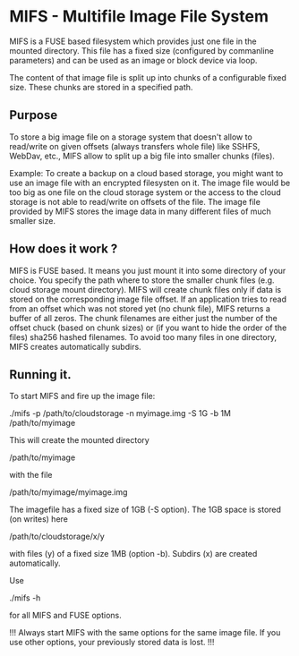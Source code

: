 # MIFS - Multifile Image File System

MIFS is a FUSE based filesystem which provides just one file in the mounted directory.
This file has a fixed size (configured by commanline parameters) and can be used as
an image or block device via loop.

The content of that image file is split up into chunks of a configurable fixed size. These
chunks are stored in a specified path.

## Purpose

To store a big image file on a storage system that doesn't allow to read/write on
given offsets (always transfers whole file) like SSHFS, WebDav, etc., MIFS allow to
split up a big file into smaller chunks (files).

Example: To create a backup on a cloud based storage, you might want to use an image file
with an encrypted filesysten on it. The image file would be too big as one file on the
cloud storage system or the access to the cloud storage is not able to read/write
on offsets of the file. The image file provided by MIFS stores the image data in many
different files of much smaller size.

## How does it work ?

MIFS is FUSE based. It means you just mount it into some directory of your choice.
You specify the path where to store the smaller chunk files (e.g. cloud storage mount directory).
MIFS will create chunk files only if data is stored on the corresponding image file offset.
If an application tries to read from an offset which was not stored yet (no chunk file), MIFS
returns a buffer of all zeros.
The chunk filenames are either just the number of the offset chuck (based on chunk sizes) or
(if you want to hide the order of the files) sha256 hashed filenames.
To avoid too many files in one directory, MIFS creates automatically subdirs.

## Running it.

To start MIFS and fire up the image file:

  ./mifs -p /path/to/cloudstorage -n myimage.img -S 1G -b 1M /path/to/myimage

This will create the mounted directory

  /path/to/myimage

with the file
 
  /path/to/myimage/myimage.img

The imagefile has a fixed size of 1GB (-S option).
The 1GB space is stored (on writes) here

  /path/to/cloudstorage/x/y

with files (y) of a fixed size 1MB (option -b).
Subdirs (x) are created automatically.

Use

  ./mifs -h

for all MIFS and FUSE options.

!!! Always start MIFS with the same options for the same image file. If
you use other options, your previously stored data is lost. !!!

  
